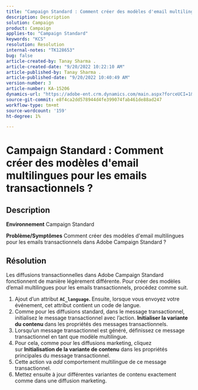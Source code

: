 ```yaml
---
title: "Campaign Standard : Comment créer des modèles d'email multilingues pour les emails transactionnels ?"
description: Description
solution: Campaign
product: Campaign
applies-to: "Campaign Standard"
keywords: "KCS"
resolution: Resolution
internal-notes: "TK128653"
bug: false
article-created-by: Tanay Sharma .
article-created-date: "9/20/2022 10:22:10 AM"
article-published-by: Tanay Sharma .
article-published-date: "9/20/2022 10:40:49 AM"
version-number: 3
article-number: KA-15206
dynamics-url: "https://adobe-ent.crm.dynamics.com/main.aspx?forceUCI=1&pagetype=entityrecord&etn=knowledgearticle&id=da09ec12-ce38-ed11-9db1-002248086735"
source-git-commit: e8f4ca2dd578944d4fe399074fab461de88ad247
workflow-type: tm+mt
source-wordcount: '159'
ht-degree: 1%

---
```


# Campaign Standard : Comment créer des modèles d&#39;email multilingues pour les emails transactionnels ?

## Description

<b>Environnement</b>
Campaign Standard


<b>Problème/Symptômes</b>
Comment créer des modèles d&#39;email multilingues pour les emails transactionnels dans Adobe Campaign Standard ?


## Résolution




Les diffusions transactionnelles dans Adobe Campaign Standard fonctionnent de manière légèrement différente. Pour créer des modèles d’email multilingues pour les emails transactionnels, procédez comme suit.



1. Ajout d’un attribut <b>`AC_language`. </b>Ensuite, lorsque vous envoyez votre événement, cet attribut contient un code de langue.
2. Comme pour les diffusions standard, dans le message transactionnel, initialisez le message transactionnel avec l’action. <b>Initialiser la variante du contenu </b>dans les propriétés des messages transactionnels.
3. Lorsqu’un message transactionnel est généré, définissez ce message transactionnel en tant que modèle multilingue.
4. Pour cela, comme pour les diffusions marketing, cliquez sur <b>Initialisation de la variante de contenu</b> dans les propriétés principales du message transactionnel.
5. Cette action va *add* comportement multilingue de ce message transactionnel.
6. Mettez ensuite à jour différentes variantes de contenu exactement comme dans une diffusion marketing.

